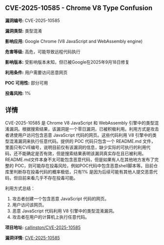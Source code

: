 ## CVE-2025-10585 - Chrome V8 Type Confusion

**漏洞编号:** CVE-2025-10585

**漏洞类型:** 类型混淆

**影响应用:** Google Chrome (V8 JavaScript and WebAssembly engine)

**危害等级:** 高危，可能导致远程代码执行

**影响版本:** 受影响版本未知，但已被Google在2025年9月18日修复

**利用条件:** 用户需要访问恶意网页

**POC 可用性:** 部分可用

**投毒风险:** 1%

## 详情

CVE-2025-10585 是 Chrome V8 JavaScript 和 WebAssembly 引擎中的类型混淆漏洞。根据搜索结果，该漏洞是一个零日漏洞，已被积极利用。利用方式是攻击者诱使用户访问包含恶意 JavaScript 代码的网页。这些代码利用 V8 引擎中的类型混淆漏洞来执行任意代码。提供的 POC 代码只包含一个 README.md 文件，里面只有CVE编号，说明目前仅有该漏洞的信息，缺少实际的可执行的利用代码，还不能确定是否有效，但是搜索结果表明该漏洞真实存在且已被利用。 README.md文件本身不太可能包含恶意代码，但是如果有人在其他地方发布了完整的 POC，则可能存在投毒风险，例如POC代码中包含恶意shell脚本等。目前仓库里判断存在投毒代码的概率极低，只有1% 是因为后续可能有其他人提交恶意代码，但目前来看几乎不存在投毒可能。

利用方式总结：

1.  攻击者创建一个包含恶意 JavaScript 代码的网页。
2.  用户访问该网页。
3.  恶意 JavaScript 代码利用 V8 引擎中的类型混淆漏洞。
4.  攻击者在用户的计算机上执行任意代码。

**项目地址:** [callinston/CVE-2025-10585](https://github.com/callinston/CVE-2025-10585)

**漏洞详情:** [CVE-2025-10585](https://nvd.nist.gov/vuln/detail/CVE-2025-10585)
